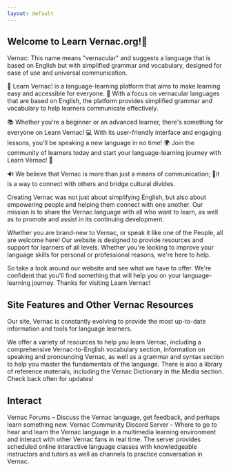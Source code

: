 ```yaml
---
layout: default
---
```


## Welcome to Learn Vernac.org!👋

Vernac: This name means "vernacular" and suggests a language that is based on English but with simplified grammar and vocabulary, designed for ease of use and universal communication.

👋 Learn Vernac! is a language-learning platform that aims to make learning easy and accessible for everyone. 💬 With a focus on vernacular languages that are based on English, the platform provides simplified grammar and vocabulary to help learners communicate effectively. 

📚 Whether you're a beginner or an advanced learner, there's something for everyone on Learn Vernac! 💻 With its user-friendly interface and engaging lessons, you'll be speaking a new language in no time! 🌍 Join the community of learners today and start your language-learning journey with Learn Vernac! 🚀

🔊 We believe that Vernac is more than just a means of communication; 🌟it is a way to connect with others and bridge cultural divides.

Creating Vernac was not just about simplifying English, but also about empowering people and helping them connect with one another. Our mission is to share the Vernac language with all who want to learn, as well as to promote and assist in its continuing development.

Whether you are brand-new to Vernac, or speak it like one of the People, all are welcome here! Our website is designed to provide resources and support for learners of all levels. Whether you're looking to improve your language skills for personal or professional reasons, we're here to help.

So take a look around our website and see what we have to offer. We're confident that you'll find something that will help you on your language-learning journey. Thanks for visiting Learn Vernac!


## Site Features and Other Vernac Resources

Our site, Vernac is constantly evolving to provide the most up-to-date information and tools for language learners.

We offer a variety of resources to help you learn Vernac, including a comprehensive Vernac-to-English vocabulary section, information on speaking and pronouncing Vernac, as well as a grammar and syntax section to help you master the fundamentals of the language. There is also a library of reference materials, including the Vernac Dictionary in the Media section. Check back often for updates!

## Interact
Vernac Forums – Discuss the Vernac language, get feedback, and perhaps learn something new. 
Vernac Community Discord Server – Where to go to hear and learn the Vernac language in a multimedia learning environment and interact with other Vernac fans in real time. The server provides scheduled online interactive language classes with knowledgeable instructors and tutors as well as channels to practice conversation in Vernac.

